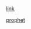 [link](https://www.kaggle.com/datasets/rhythmcam/propheteasyfuction?datasetId=1872177)

[prophet](https://facebook.github.io/prophet/)  
